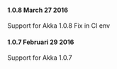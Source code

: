 #### 1.0.8 March 27 2016 ####

Support for Akka 1.0.8
Fix in CI env

#### 1.0.7 Februari 29 2016 ####

Support for Akka 1.0.7
